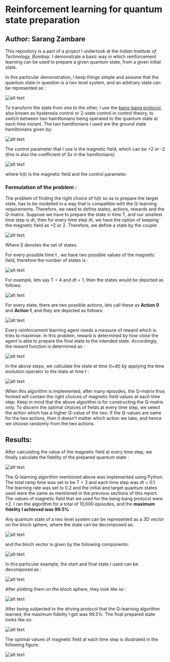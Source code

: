 # Reinforcement learning for quantum state preparation
## Author: Sarang Zambare

This repository is a part of a project I undertook at the *Indian Institute of Technology, Bombay*. I demonstrate a basic way in which reinforcement learning can be used to prepare a given quantum state, from a given initial state.

In this particular demonstration, I keep things simple and assume that the quantum state in question is a two level system, and an arbitrary state can be represented as :

![alt text](https://raw.githubusercontent.com/sarangzambare/reinforcent-learning-qstate-preparation/master/png/state.png)

To transform the state from one to the other, I use the [bang-bang protocol](https://en.wikipedia.org/wiki/Bang%E2%80%93bang_control), also known as hysteresis control or 2-state control in control theory, to switch between two hamiltonians being operated to the quantum state at each time instant. The two hamiltonians I used are the ground state hamiltonians given by:

![alt text](https://raw.githubusercontent.com/sarangzambare/reinforcent-learning-qstate-preparation/master/png/hamiltonians.png)

The control parameter that I use is the magnetic field, which can be +2 or -2 (this is also the coefficient of Sx in the hamiltonians)

![alt text](https://raw.githubusercontent.com/sarangzambare/reinforcent-learning-qstate-preparation/master/png/hamiltonian_2.png)

where h(t) is the magnetic field and the control parameter.


### Formulation of the problem :

The problem of finding the right choice of h(t) so as to prepare the target state, has to be modelled in a way that is compatible with the Q-learning requirements. Therefore, we need to define states, actions, rewards and the Q-matrix. Suppose we have to prepare the state in time T, and our smallest time step is dt, then for every time step dt, we have the option of keeping the magnetic field as +2 or  2. Therefore, we define a state by the couple

![alt text](https://raw.githubusercontent.com/sarangzambare/reinforcent-learning-qstate-preparation/master/png/states_2.png)

Where S denotes the set of states.

For every possible time t , we have two possible values of the magnetic field, therefore the number of states is :

![alt text](https://raw.githubusercontent.com/sarangzambare/reinforcent-learning-qstate-preparation/master/png/no_states.png)


For example, lets say T = 4 and dt = 1, then the states would be depicted as follows:

![alt text](https://raw.githubusercontent.com/sarangzambare/reinforcent-learning-qstate-preparation/master/png/states_1.png)

For every state, there are two possible actions, lets call these as **Action 0** and **Action 1**, and they are depicted as follows:

![alt text](https://raw.githubusercontent.com/sarangzambare/reinforcent-learning-qstate-preparation/master/png/actions.png)


Every reinforcement learning agent needs a measure of reward which is tries to maximise. In this problem, reward is determined by how close the agent is able to prepare the final state to the intended state. Accordingly, the reward function is determined as :


![alt text](https://raw.githubusercontent.com/sarangzambare/reinforcent-learning-qstate-preparation/master/png/reward.png)


In the above steps, we calculate the state at time (t+dt) by applying the time evolution operator to the state at time t :

![alt text](https://raw.githubusercontent.com/sarangzambare/reinforcent-learning-qstate-preparation/master/png/time_evolution_2.png)


When this algorithm is implemented, after many episodes, the Q-matrix thus formed will contain the right choices of magnetic field values at each time step. Keep in mind that the above algorithm is for constructing the Q-matrix only. To discern the optimal choices of fields at every time step, we select the action which has a higher Q-value of the two. If the Q-values are same for the two actions, then it doesn’t matter which action we take, and hence we choose randomly from the two actions.

## Results:

After calculating the value of the magnetic field at every time step, we finally calculate the fidelity of the prepared quantum state :

![alt text](https://raw.githubusercontent.com/sarangzambare/reinforcent-learning-qstate-preparation/master/png/fidelity.png)

The Q-learning algorithm mentioned above was implemented using Python. The total ramp time was set to be T = 3 and each time step was dt = 0.1. The learning rate was set to 0.2 and the initial and target quantum states used were the same as mentioned in the previous sections of this report. The values of magnetic field that we used for the bang-bang protocol were ±2. I ran the algorithm for a total of 10,000 episodes, and the **maximum fidelity I achieved was 99.5%**

Any quantum state of a two level system can be represented as a 3D vector on the bloch sphere, where the state can be decomposed as:

![alt text](https://raw.githubusercontent.com/sarangzambare/reinforcent-learning-qstate-preparation/master/png/state_complex.png)

and the bloch vector is given by the following components:

![alt text](https://raw.githubusercontent.com/sarangzambare/reinforcent-learning-qstate-preparation/master/png/bloch_vector.png)


In this particular example, the start and final state I used can be decomposed as :

![alt text](https://raw.githubusercontent.com/sarangzambare/reinforcent-learning-qstate-preparation/master/png/states_start_target.png)

After plotting them on the bloch sphere, they look like so :

![alt text](https://raw.githubusercontent.com/sarangzambare/reinforcent-learning-qstate-preparation/master/png/start_target.png)

After being subjected to the driving protocol that the Q-learning algorithm learned, the maximum fidelity I got was 99.5%. The final prepared state looks like so:

![alt text](https://raw.githubusercontent.com/sarangzambare/reinforcent-learning-qstate-preparation/master/png/start_target_final.png)


The optimal values of magnetic field at each time step is illustrated in the following figure:


![alt text](https://raw.githubusercontent.com/sarangzambare/reinforcent-learning-qstate-preparation/master/png/optimal_fields.png)
